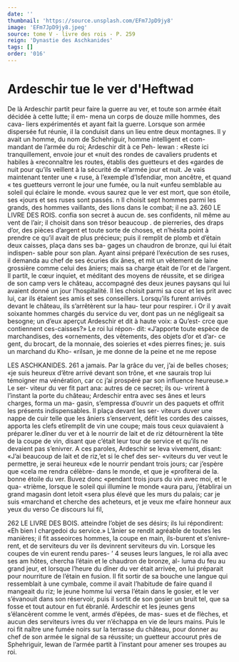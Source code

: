 ```yaml
---
date: ''
thumbnail: 'https://source.unsplash.com/EFm7JpD9jy8'
image: 'EFm7JpD9jy8.jpeg'
source: tome V - livre des rois - P. 259
reign: 'Dynastie des Aschkanides'
tags: []
order: '016'
---
```


# Ardeschir tue le ver d'Heftwad

De là Ardeschir partit peur faire la guerre au ver, et toute son armée était décidée à cette lutte; il em-
mena un corps de douze mille hommes, des cava- liers expérimentés et ayant fait la guerre. Lorsque
son armée dispersée fut réunie, il la conduisit dans
un lieu entre deux montagnes. Il y avait un homme, du nom de Schehriguir, homme intelligent et com- mandant de l’armée du roi; Ardeschir dit à ce Peh-
lewan : «Reste ici tranquillement, envoie jour et «nuit des rondes de cavaliers prudents et habiles à «reconnaître les routes, établis des guetteurs et des «gardes de nuit pour qu’ils veillent à la sécurité de «l’armée jour et nuit. Je vais maintenant tenter une
« ruse, à l’exemple d’Isfendiar, mon ancêtre, et quand
« tes guetteurs verront le jour une fumée, ou la nuit «unfeu semblable au soleil qui éclaire le monde. «vous saurez que le ver est mort, que son étoile, ses «jours et ses ruses sont passés. n
Il choisit sept hommes parmi les grands, des hommes vaillants, des lions dans le combat; il ne
a3.
260 LE LIVRE DES ROIS.
confia son secret à aucun de. ses confidents, nil même au vent de l’air; il choisit dans son trésor beaucoup
. de pierreries, des draps d’or, des pièces d’argent et
toute sorte de choses, et n’hésita point à prendre ce qu’il avait de plus précieux; puis il remplit de plomb et d’étain deux caisses, plaça dans ses ba- gages un chaudron de bronze, qui lui était indispen- sable pour son plan. Ayant ainsi préparé l’exécution
de ses ruses, il demanda au chef de ses écuries dix ânes, et mit un vêtement de laine grossière comme celui des âniers; mais sa charge était de l’or et de l’argent. Il partit, le cœur inquiet, et méditant des moyens de réussite, et se dirigea de son camp vers
le château, accompagné des deux jeunes paysans
qui lui avaient donné un jour l’hospitalité. Il les
choisit parmi sa cour et les prit avec lui, car ils étaient ses amis et ses conseillers. Lorsqu’ils furent arrivés devant le château, ils s’arrêtèrent sur la hau-
teur pour respirer. i
Or il y avait soixante hommes chargés du service
du ver, dont pas un ne négligeait sa besogne; un d’eux aperçut Ardeschir et dit à haute voix: a Qu’est-
crce que contiennent ces-caisses?» Le roi lui répon- dit: «J’apporte toute espèce de marchandises, des «ornements, des vêtements, des objets d’or et d’ar-
ce gent, du brocart, de la monnaie, des soieries et «des pierres fines; je. suis un marchand du Kho- «rilsan, je me donne de la peine et ne me repose

LES ASCHKANIDES. 261 a jamais. Par la grâce du ver, j’ai de belles choses;
«je suis heureux d’être arrivé devant son trône, et «ne saurais trop lui témoigner ma vénération, car cc j’ai prospéré par son influence heureuse.» Le ser-
viteur du ver fit part ana: autres de ce secret; ils ou- vrirent à l’instant la porte du château; Ardeschir
entra avec ses ânes et leurs charges, forma un ma- gasin, s’empressa d’ouvrir un des paquets et offrit
les présents indispensables. Il plaça devant les ser- viteurs duver une nappe de cuir telle que les âniers s’enservent, défit les cordes des caisses, apporta les clefs etîremplit de vin une coupe; mais tous ceux quiavaient à préparer le.dîner du ver et à le nourrir
de lait et de riz détournèrent la tête de la coupe de vin, disant que c’était leur tour de service et qu’ils
ne devaient pas s’enivrer.
A ces paroles, Ardeschir se leva vivement, disant: «J’ai beaucoup de lait et de riz,’et si le chef des ser-
«viteurs du ver veut le permettre, je serai heureux «de le nourrir pendant trois jours; car j’espère que «cela me rendra célèbre- dans le monde, et que je «profiterai de la. bonne étoile du ver. Buvez donc «pendant trois jours du vin avec moi, et le qua- «trième, lorsque le soleil qui illumine le monde «aura paru, j’établirai un grand magasin dont letoit
«sera plus élevé que les murs du palais; car je suis «marchand et cherche des acheteurs, et je veux me «faire honneur aux yeux du verso Ce discours lui fil,

262 LE LIVRE DES BOIS.
atteindre l’objet de ses désirs; ils lui répondirent:
«Eh bien l chargedoi du service.» L’ânier se rendit agréable de toutes les manières; il fit asseoirces hommes, la coupe en main, ils-burent et s’enivre- rent, et de serviteurs du ver ils devinrent serviteurs du vin.
Lorsque les coupes de vin eurent rendu pares- ’
4 seuses leurs langues, le roi alla avec ses am hôtes, chercha l’étain et le chaudron de bronze, al-
luma du feu au grand jeur, et lorsque l’heure du dîner du ver était arrivée, on lui préparait pour nourriture de l’étain en fusion. Il fit sortir de sa bouche une langue qui ressemblait à une cymbale, comme il avait l’habitude de faire quand il mangeait du riz; le jeune homme lui versa l’étain dans le gosier, et le ver s’évanouit dans son réservoir, puis il
sortit de son gosier un bruit tel, que sa fosse et tout autour en fut ébranlé. Ardeschir et les jeunes gens s’élancèrent comme le vent, armés d’épées, de mas-
sues et de flèches, et aucun des serviteurs ivres du ver n’échappa en vie de leurs mains. Puis le roi fit naître une fumée noirs sur la terrasse du château,
pour donner au chef de son armée le signal de sa réussite; un guetteur accourut près de Sphehriguir,
lewan de l’armée partit à l’instant pour amener ses troupes au roi.
